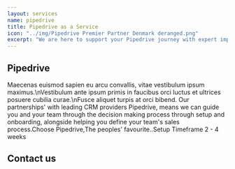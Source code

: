 ```yaml
---
layout: services
name: pipedrive
title: Pipedrive as a Service
icon: "../img/Pipedrive Premier Partner Denmark deranged.png"
excerpt: "We are here to support your Pipedrive journey with expert implementation, onboarding and sales process optimisation. Our partnership with Pipedrive allows us to guide your team through every step - from decision making to set up. We drive your success with Pipedrive."
---
```


<section>
    <h1>Pipedrive</h1>
    <p>
        Maecenas euismod sapien eu arcu convallis, vitae vestibulum ipsum maximus.\nVestibulum ante ipsum primis in faucibus orci luctus et ultrices posuere cubilia curae.\nFusce aliquet turpis at orci bibend. Our partnerships' with leading CRM providers Pipedrive, means we can guide you and your team through the decision making process through setup and onboarding, alongside helping you define your team's sales process.Choose Pipedrive,The peoples' favourite..Setup Timeframe 2 - 4 weeks
    </p>
</section>
<section class="form">
    <h2>Contact us</h2>
    <div class="pipedriveWebForms" data-pd-webforms="https://webforms.pipedrive.com/f/cB8RiCNrzswvV9hcxgnb0wnAIvxJyTbVlCXdGieGYqr7oQXxIjxLYXHmt2yExZYCVZ">
        <script src="https://webforms.pipedrive.com/f/loader"></script>
    </div>
</section>
